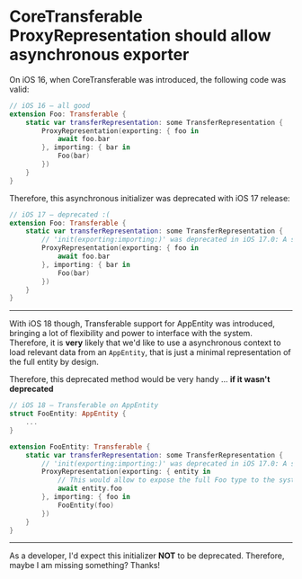 # CoreTransferable ProxyRepresentation should allow asynchronous exporter

On iOS 16, when CoreTransferable was introduced, the following code was valid:
```swift
// iOS 16 — all good
extension Foo: Transferable {
    static var transferRepresentation: some TransferRepresentation {
        ProxyRepresentation(exporting: { foo in
            await foo.bar
        }, importing: { bar in
            Foo(bar)
        })
    }
}
```

Therefore, this asynchronous initializer was deprecated with iOS 17 release:
```swift
// iOS 17 — deprecated :(
extension Foo: Transferable {
    static var transferRepresentation: some TransferRepresentation {
        // 'init(exporting:importing:)' was deprecated in iOS 17.0: A synchronous exporter should be used instead.
        ProxyRepresentation(exporting: { foo in
            await foo.bar
        }, importing: { bar in
            Foo(bar)
        })
    }
}
```

---

With iOS 18 though, Transferable support for AppEntity was introduced, bringing a lot of flexibility and power to interface with the system.
Therefore, it is **very** likely that we'd like to use a asynchronous context to load relevant data from an `AppEntity`, that is just a minimal representation of the full entity by design.

Therefore, this deprecated method would be very handy … **if it wasn't deprecated**
```swift
// iOS 18 — Transferable on AppEntity
struct FooEntity: AppEntity {
    ...
}

extension FooEntity: Transferable {
    static var transferRepresentation: some TransferRepresentation {
        // 'init(exporting:importing:)' was deprecated in iOS 17.0: A synchronous exporter should be used instead.
        ProxyRepresentation(exporting: { entity in
            // This would allow to expose the full Foo type to the system … but loading it requires await!
            await entity.foo
        }, importing: { foo in
            FooEntity(foo)
        })
    }
}
```

---

As a developer, I'd expect this initializer **NOT** to be deprecated. Therefore, maybe I am missing something?
Thanks!
